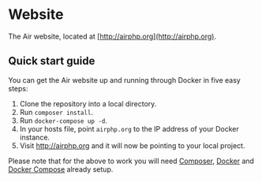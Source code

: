 # Website
The Air website, located at [http://airphp.org](http://airphp.org).

## Quick start guide
You can get the Air website up and running through Docker in five easy steps:

1. Clone the repository into a local directory.
2. Run `composer install`.
3. Run `docker-compose up -d`.
4. In your hosts file, point `airphp.org` to the IP address of your Docker instance.
5. Visit http://airphp.org and it will now be pointing to your local project.

Please note that for the above to work you will need [Composer](https://getcomposer.org), [Docker](https://www.docker.com) and [Docker Compose](https://www.docker.com/docker-compose) already setup.